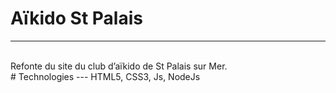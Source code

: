 # Aïkido St Palais
---

<br>
Refonte du site du club d’aïkido de St Palais sur Mer.

<br>
# Technologies
---
HTML5, CSS3, Js, NodeJs

